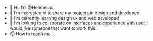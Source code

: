 - 👋 Hi, I’m @Helenelias
- 👀 I’m interested in to share my projects in design and developed
- 🌱 I’m currently learning design ux and web developed
- 💞️ I’m looking to collaborate on interfaces and experience with user. I would like someone that want to work this.
- 📫 How to reach me ...

<!---
Helenelias/Helenelias is a ✨ special ✨ repository because its `README.md` (this file) appears on your GitHub profile.
You can click the Preview link to take a look at your changes.
--->
